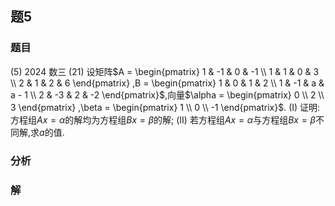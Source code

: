 ## 题5
### 题目
(5) 2024 数三 
(21) 设矩阵$A = \begin{pmatrix} 1 & -1 & 0 & -1 \\ 1 & 1 & 0 & 3 \\ 2 & 1 & 2 & 6 \end{pmatrix} ,B = \begin{pmatrix} 1 & 0 & 1 & 2 \\ 1 & -1 & a & a - 1 \\ 2 & -3 & 2 & -2 \end{pmatrix}$,向量$\alpha = \begin{pmatrix} 0 \\ 2 \\ 3 \end{pmatrix} ,\beta = \begin{pmatrix} 1 \\ 0 \\ -1 \end{pmatrix}$.
(I) 证明: 方程组$Ax = \alpha$的解均为方程组$Bx = \beta$的解;
(II) 若方程组$Ax = \alpha$与方程组$Bx = \beta$不同解,求$a$的值. 
### 分析

### 解